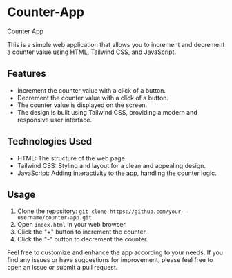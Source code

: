 # Counter-App
Counter App

This is a simple web application that allows you to increment and decrement a counter value using HTML, Tailwind CSS, and JavaScript.

## Features

- Increment the counter value with a click of a button.
- Decrement the counter value with a click of a button.
- The counter value is displayed on the screen.
- The design is built using Tailwind CSS, providing a modern and responsive user interface.

## Technologies Used

- HTML: The structure of the web page.
- Tailwind CSS: Styling and layout for a clean and appealing design.
- JavaScript: Adding interactivity to the app, handling the counter logic.

## Usage

1. Clone the repository: `git clone https://github.com/your-username/counter-app.git`
2. Open `index.html` in your web browser.
3. Click the "+" button to increment the counter.
4. Click the "-" button to decrement the counter.

Feel free to customize and enhance the app according to your needs. If you find any issues or have suggestions for improvement, please feel free to open an issue or submit a pull request.




